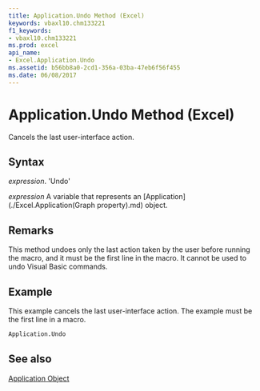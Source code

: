 ```yaml
---
title: Application.Undo Method (Excel)
keywords: vbaxl10.chm133221
f1_keywords:
- vbaxl10.chm133221
ms.prod: excel
api_name:
- Excel.Application.Undo
ms.assetid: b56bb8a0-2cd1-356a-03ba-47eb6f56f455
ms.date: 06/08/2017
---
```



# Application.Undo Method (Excel)

Cancels the last user-interface action.


## Syntax

 _expression_. 'Undo'

 _expression_ A variable that represents an [Application](./Excel.Application(Graph property).md) object.


## Remarks

This method undoes only the last action taken by the user before running the macro, and it must be the first line in the macro. It cannot be used to undo Visual Basic commands.


## Example

This example cancels the last user-interface action. The example must be the first line in a macro.


```vb
Application.Undo
```


## See also


[Application Object](Excel.Application(objec).md)

